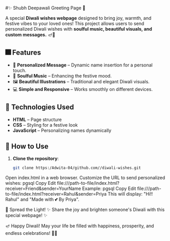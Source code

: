 #✨ Shubh Deepawali Greeting Page 🎇

A special **Diwali wishes webpage** designed to bring joy, warmth, and festive vibes to your loved ones! This project allows users to send personalized Diwali wishes with **soulful music, beautiful visuals, and custom messages.** 🪔💖  

## 🎆 Features  
- 🎊 **Personalized Message** – Dynamic name insertion for a personal touch.  
- 🎵 **Soulful Music** – Enhancing the festive mood.  
- 🖼️ **Beautiful Illustrations** – Traditional and elegant Diwali visuals.  
- 💻 **Simple and Responsive** – Works smoothly on different devices.  

## 🔧 Technologies Used  
- **HTML** – Page structure  
- **CSS** – Styling for a festive look  
- **JavaScript** – Personalizing names dynamically  

## 🚀 How to Use  
1. **Clone the repository**:  
   ```sh
   git clone https:/Adwita-04/github.com//diwali-wishes.git
Open index.html in a web browser.
Customize the URL to send personalized wishes:
pgsql
Copy
Edit
file:///path-to-file/index.html?receiver=Friend&sender=YourName
Example:
pgsql
Copy
Edit
file:///path-to-file/index.html?receiver=Rahul&sender=Priya
This will display:
"Hi!! Rahul" and "Made with 💕 By Priya".



🎁 Spread the Light!
✨ Share the joy and brighten someone's Diwali with this special webpage! ✨

🪔 Happy Diwali! May your life be filled with happiness, prosperity, and endless celebrations! 🎇🎆
